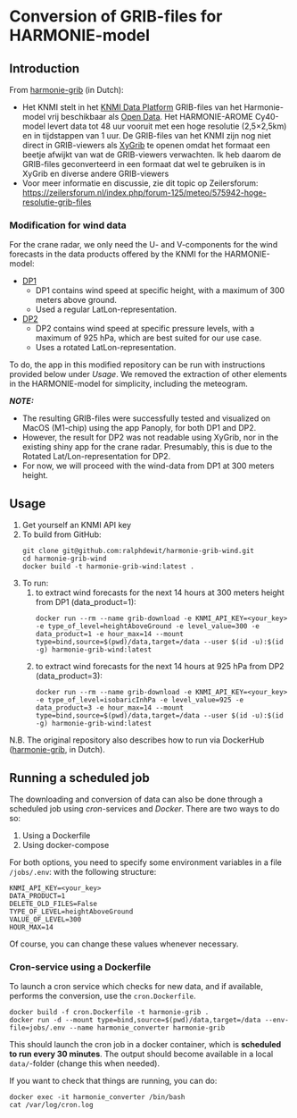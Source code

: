 # Conversion of GRIB-files for HARMONIE-model

## Introduction
From [harmonie-grib](https://github.com/MennoTammens/harmonie-grib) (in Dutch):
- Het KNMI stelt in het [KNMI Data Platform](https://dataplatform.knmi.nl/catalog/index.html) GRIB-files van het Harmonie-model vrij beschikbaar als [Open Data](http://creativecommons.org/publicdomain/mark/1.0/deed.nl). Het HARMONIE-AROME Cy40-model levert data tot 48 uur vooruit met een hoge resolutie (2,5×2,5km) en in tijdstappen van 1 uur.
De GRIB-files van het KNMI zijn nog niet direct in GRIB-viewers als [XyGrib](https://opengribs.org/en/xygrib) te openen omdat het formaat een beetje afwijkt van wat de GRIB-viewers verwachten. Ik heb daarom de GRIB-files geconverteerd in een formaat dat wel te gebruiken is in XyGrib en diverse andere GRIB-viewers
- Voor meer informatie en discussie, zie dit topic op Zeilersforum: https://zeilersforum.nl/index.php/forum-125/meteo/575942-hoge-resolutie-grib-files

### Modification for wind data

For the crane radar, we only need the U- and V-components for the wind forecasts in the data products offered by the KNMI for the HARMONIE-model:
- [DP1](https://www.knmidata.nl/data-services/knmi-producten-overzicht/atmosfeer-modeldata/data-product-1)
  - DP1 contains wind speed at specific height, with a maximum of 300 meters above ground.
  - Used a regular LatLon-representation.
- [DP2](https://www.knmidata.nl/data-services/knmi-producten-overzicht/atmosfeer-modeldata/data-product-2)
  - DP2 contains wind speed at specific pressure levels, with a maximum of 925 hPa, which are best suited for our use case.
  - Uses a rotated LatLon-representation.
  
To do, the app in this modified repository can be run with instructions provided below under *Usage*.
We removed the extraction of other elements in the HARMONIE-model for simplicity, including the meteogram.

**_NOTE:_** 
- The resulting GRIB-files were successfully tested and visualized on MacOS (M1-chip) using the app Panoply, for both DP1 and DP2. 
- However, the result for DP2 was not readable using XyGrib, nor in the existing shiny app for the crane radar. 
Presumably, this is due to the Rotated Lat/Lon-representation for DP2.
- For now, we will proceed with the wind-data from DP1 at 300 meters height.

## Usage

1. Get yourself an KNMI API key
2. To build from GitHub:
    ```
    git clone git@github.com:ralphdewit/harmonie-grib-wind.git
    cd harmonie-grib-wind
    docker build -t harmonie-grib-wind:latest .
    ```
3. To run:
   1. to extract wind forecasts for the next 14 hours at 300 meters height from DP1 (data_product=1):
      ```
      docker run --rm --name grib-download -e KNMI_API_KEY=<your_key> -e type_of_level=heightAboveGround -e level_value=300 -e data_product=1 -e hour_max=14 --mount type=bind,source=$(pwd)/data,target=/data --user $(id -u):$(id -g) harmonie-grib-wind:latest
      ```
   2. to extract wind forecasts for the next 14 hours at 925 hPa from DP2 (data_product=3):
      ```
      docker run --rm --name grib-download -e KNMI_API_KEY=<your_key> -e type_of_level=isobaricInhPa -e level_value=925 -e data_product=3 -e hour_max=14 --mount type=bind,source=$(pwd)/data,target=/data --user $(id -u):$(id -g) harmonie-grib-wind:latest
      ```
    
N.B. The original repository also describes how to run via DockerHub ([harmonie-grib](https://github.com/MennoTammens/harmonie-grib), in Dutch).

## Running a scheduled job

The downloading and conversion of data can also be done through a scheduled job using *cron*-services and *Docker*. 
There are two ways to do so:
1. Using a Dockerfile
2. Using docker-compose

For both options, you need to specify some environment variables in a file `/jobs/.env`: with the following structure:
    
```
KNMI_API_KEY=<your_key>
DATA_PRODUCT=1
DELETE_OLD_FILES=False
TYPE_OF_LEVEL=heightAboveGround
VALUE_OF_LEVEL=300
HOUR_MAX=14
```

Of course, you can change these values whenever necessary. 

### Cron-service using a Dockerfile

To launch a cron service which checks for new data, and if available, performs the conversion, use the `cron.Dockerfile`.

```
docker build -f cron.Dockerfile -t harmonie-grib .
docker run -d --mount type=bind,source=$(pwd)/data,target=/data --env-file=jobs/.env --name harmonie_converter harmonie-grib
```

This should launch the cron job in a docker container, which is **scheduled to run every 30 minutes**. 
The output should become available in a local `data/`-folder (change this when needed).

If you want to check that things are running, you can do:
```
docker exec -it harmonie_converter /bin/bash
cat /var/log/cron.log
```
